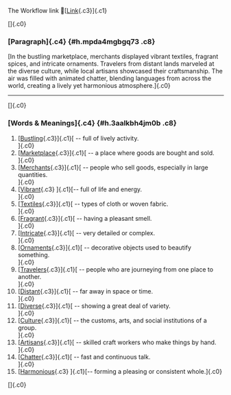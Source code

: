 The Workflow link
👏[[Link](https://www.google.com/url?q=http://www.google.com&sa=D&source=editors&ust=1759592291072499&usg=AOvVaw1srEk6nhPyXovyYSVPsJUc){.c3}]{.c1}

[]{.c0}

### [Paragraph]{.c4} {#h.mpda4mgbgq73 .c8}

[In the bustling marketplace, merchants displayed vibrant textiles,
fragrant spices, and intricate ornaments. Travelers from distant lands
marveled at the diverse culture, while local artisans showcased their
craftsmanship. The air was filled with animated chatter, blending
languages from across the world, creating a lively yet harmonious
atmosphere.]{.c0}

------------------------------------------------------------------------

[]{.c0}

### [Words & Meanings]{.c4} {#h.3aalkbh4jm0b .c8}

1.  [[Bustling](https://www.google.com/url?q=http://www.google.com&sa=D&source=editors&ust=1759592291073699&usg=AOvVaw3UjGo-3W7IAsC8LxnOUKwU){.c3}]{.c1}[ --
    full of lively activity.\
    ]{.c0}
2.  [[Marketplace](https://www.google.com/url?q=http://www.google.com&sa=D&source=editors&ust=1759592291073933&usg=AOvVaw0Im_sIKJ_ivws1YsxQxxYF){.c3}]{.c1}[ --
    a place where goods are bought and sold.\
    ]{.c0}
3.  [[Merchants](https://www.google.com/url?q=http://www.google.com&sa=D&source=editors&ust=1759592291074223&usg=AOvVaw0fgP89jlcH1kZiCaQaEhof){.c3}]{.c1}[ --
    people who sell goods, especially in large quantities.\
    ]{.c0}
4.  [[Vibrant](https://www.google.com/url?q=http://www.google.com&sa=D&source=editors&ust=1759592291074494&usg=AOvVaw04TtnjdFw3kXTHLrZ6Tb6h){.c3}
    ]{.c1}[-- full of life and energy.\
    ]{.c0}
5.  [[Textiles](https://www.google.com/url?q=http://www.google.com&sa=D&source=editors&ust=1759592291074708&usg=AOvVaw15X7LB-bzIOlP3MoNG7ErW){.c3}]{.c1}[ --
    types of cloth or woven fabric.\
    ]{.c0}
6.  [[Fragrant](https://www.google.com/url?q=http://www.google.com&sa=D&source=editors&ust=1759592291074973&usg=AOvVaw0-xqimQakjry7bix_OP0dZ){.c3}]{.c1}[ --
    having a pleasant smell.\
    ]{.c0}
7.  [[Intricate](https://www.google.com/url?q=http://www.google.com&sa=D&source=editors&ust=1759592291075208&usg=AOvVaw3UVXKQpBprejUDS3yCzKnO){.c3}]{.c1}[ --
    very detailed or complex.\
    ]{.c0}
8.  [[Ornaments](https://www.google.com/url?q=http://www.google.com&sa=D&source=editors&ust=1759592291075425&usg=AOvVaw05RraEeux7d7x7TqgyQYDl){.c3}]{.c1}[ --
    decorative objects used to beautify something.\
    ]{.c0}
9.  [[Travelers](https://www.google.com/url?q=http://www.google.com&sa=D&source=editors&ust=1759592291075670&usg=AOvVaw1qGCojrGHtVdykLPVQsHC9){.c3}]{.c1}[ --
    people who are journeying from one place to another.\
    ]{.c0}
10. [[Distant](https://www.google.com/url?q=http://www.google.com&sa=D&source=editors&ust=1759592291075933&usg=AOvVaw1MH8_n4bKYEnMXb-dyAJmG){.c3}]{.c1}[ --
    far away in space or time.\
    ]{.c0}
11. [[Diverse](https://www.google.com/url?q=http://www.google.com&sa=D&source=editors&ust=1759592291076137&usg=AOvVaw2rrnarEMyf8LBIWAR7XefK){.c3}]{.c1}[ --
    showing a great deal of variety.\
    ]{.c0}
12. [[Culture](https://www.google.com/url?q=http://www.google.com&sa=D&source=editors&ust=1759592291076352&usg=AOvVaw2Wg68Ywb46GVm5rN30wPUp){.c3}]{.c1}[ --
    the customs, arts, and social institutions of a group.\
    ]{.c0}
13. [[Artisans](https://www.google.com/url?q=http://www.google.com&sa=D&source=editors&ust=1759592291076623&usg=AOvVaw3sSGAVivyuW0F_N8yr4zWD){.c3}]{.c1}[ --
    skilled craft workers who make things by hand.\
    ]{.c0}
14. [[Chatter](https://www.google.com/url?q=http://www.google.com&sa=D&source=editors&ust=1759592291076895&usg=AOvVaw23iBAWAIU3QqPio4XZTozb){.c3}]{.c1}[ --
    fast and continuous talk.\
    ]{.c0}
15. [[Harmonious](https://www.google.com/url?q=http://www.google.com&sa=D&source=editors&ust=1759592291077159&usg=AOvVaw2diNrP67PFeNwFfCzE7Xtp){.c3}
    ]{.c1}[-- forming a pleasing or consistent whole.]{.c0}

[]{.c0}

